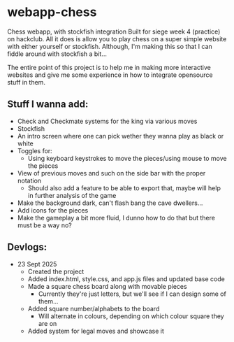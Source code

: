 # webapp-chess
Chess webapp, with stockfish integration
Built for siege week 4 (practice) on hackclub. All it does is allow you to play chess on a super simple website with either yourself or stockfish. Although, I'm making this so that I can fiddle around with stockfish a bit...

The entire point of this project is to help me in making more interactive websites and give me some experience in how to integrate opensource stuff in them.

## Stuff I wanna add:
- Check and Checkmate systems for the king via various moves
- Stockfish
- An intro screen where one can pick wether they wanna play as black or white
- Toggles for:
    - Using keyboard keystrokes to move the pieces/using mouse to move the pieces
- View of previous moves and such on the side bar with the proper notation
    - Should also add a feature to be able to export that, maybe will help in further analysis of the game
- Make the background dark, can't flash bang the cave dwellers...
- Add icons for the pieces
- Make the gameplay a bit more fluid, I dunno how to do that but there must be a way no?


## Devlogs:
- 23 Sept 2025
    - Created the project
    - Added index.html, style.css, and app.js files and updated base code
    - Made a square chess board along with movable pieces
        - Currently they're just letters, but we'll see if I can design some of them...
    - Added square number/alphabets to the board
        - Will alternate in colours, depending on which colour square they are on
    - Added system for legal moves and showcase it
